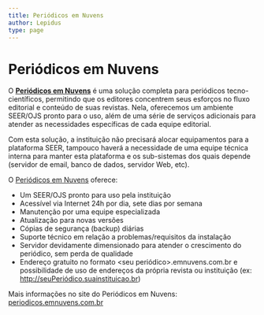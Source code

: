 ```yaml
---
title: Periódicos em Nuvens
author: Lepidus
type: page
---
```


# Periódicos em Nuvens
O [**Periódicos em Nuvens**](https://periodicos.emnuvens.com.br/) é uma solução completa para periódicos tecno-científicos, permitindo que os editores concentrem seus esforços no fluxo editorial e conteúdo de suas revistas. Nela, oferecemos um ambiente SEER/OJS pronto para o uso, além de uma série de serviços adicionais para atender as necessidades específicas de cada equipe editorial.

Com esta solução, a instituição não precisará alocar equipamentos para a plataforma SEER, tampouco haverá a necessidade de uma equipe técnica interna para manter esta plataforma e os sub-sistemas dos quais depende (servidor de email, banco de dados, servidor Web, etc).

O [Periódicos em Nuvens](https://periodicos.emnuvens.com.br/) oferece:

- Um SEER/OJS pronto para uso pela instituição
- Acessível via Internet 24h por dia, sete dias por semana
- Manutenção por uma equipe especializada
- Atualização para novas versões
- Cópias de segurança (backup) diárias
- Suporte técnico em relação a problemas/requisitos da instalação
- Servidor devidamente dimensionado para atender o crescimento do periódico, sem perda de qualidade
- Endereço gratuito no formato <seu periódico>.emnuvens.com.br e possibilidade de uso de endereços da própria revista ou instituição (ex: http://seuPeriódico.suainstituicao.br)

Mais informações no site do Periódicos em Nuvens: [periodicos.emnuvens.com.br](https://periodicos.emnuvens.com.br/)